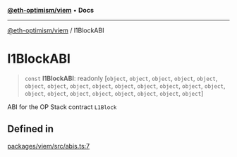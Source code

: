 [**@eth-optimism/viem**](../README.md) • **Docs**

***

[@eth-optimism/viem](../README.md) / l1BlockABI

# l1BlockABI

> `const` **l1BlockABI**: readonly [`object`, `object`, `object`, `object`, `object`, `object`, `object`, `object`, `object`, `object`, `object`, `object`, `object`, `object`, `object`, `object`, `object`, `object`, `object`, `object`, `object`, `object`]

ABI for the OP Stack contract `L1Block`

## Defined in

[packages/viem/src/abis.ts:7](https://github.com/ethereum-optimism/ecosystem/blob/c363acafc2b5c0db021f95b4e5fefe43bbcaf322/packages/viem/src/abis.ts#L7)
